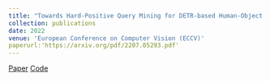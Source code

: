 ```yaml
---
title: "Towards Hard-Positive Query Mining for DETR-based Human-Object Interaction Detection"
collection: publications
date: 2022
venue: 'European Conference on Computer Vision (ECCV)'
paperurl:'https://arxiv.org/pdf/2207.05293.pdf'
---
```

[Paper](https://arxiv.org/pdf/2207.05293.pdf) 
[Code](https://github.com/MuchHair/HQM)

